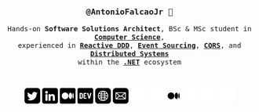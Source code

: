 <div align='center'>
  
<h3>
    <samp>
        <strong>@AntonioFalcaoJr</strong> 👋
    </samp>
</h3>
<p>
    <samp>
        Hands-on <strong>Software Solutions Architect</strong>, BSc & MSc student in <strong><a href="https://en.ufsc.br/2020/03/20/computer-science">Computer Science</a></strong>, <br>
        experienced in <strong><a href="https://www.infoq.com/articles/modeling-uncertainty-reactive-ddd">Reactive DDD</a></strong>,
        <strong><a href="https://www.eventstore.com/event-sourcing">Event Sourcing</a></strong>,
        <strong><a href="https://cqrs.files.wordpress.com/2010/11/cqrs_documents.pdf">CQRS</a></strong>, and
        <strong><a href="https://www.oreilly.com/library/view/designing-distributed-systems/9781491983638">Distributed Systems</a></strong><br>
        within the <strong><a href="https://dotnet.microsoft.com/en-us">.NET</a></strong> ecosystem
    </samp>
</p>

<br>

[![](img/twitter.png)](https://twitter.com/AntonioFalcaoJr/#gh-light-mode-only)
[![](img/linkedin.png)](https://www.linkedin.com/in/antoniofalcaojr/#gh-light-mode-only)
[![](img/medium.png)](https://antoniofalcaojr.medium.com/#gh-light-mode-only)
[![](img/dev.png)](https://dev.to/antoniofalcao/#gh-light-mode-only)
[![](img/web.png)](https://antoniofalcaojr.github.io/#gh-light-mode-only)
[![](img/mail.png)](mailto:arfj@edu.univali.br/#gh-light-mode-only)
[![](img/twitter-light.png)](https://twitter.com/AntonioFalcaoJr/#gh-dark-mode-only)
[![](img/linkedin-light.png)](https://www.linkedin.com/in/antoniofalcaojr/#gh-dark-mode-only)
[![](img/medium-light.png)](https://antoniofalcaojr.medium.com/#gh-dark-mode-only)
[![](img/dev-light.png)](https://dev.to/antoniofalcao/#gh-dark-mode-only)
[![](img/web-light.png)](https://antoniofalcaojr.github.io/#gh-dark-mode-only)
[![](img/mail-light.png)](mailto:arfj@edu.univali.br/#gh-dark-mode-only)

</div>
